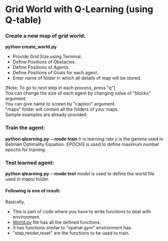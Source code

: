 # Grid World with Q-Learning (using Q-table)

### Create a new map of grid world:		
**python create_world.py**

* Provide Grid Size using Terminal.
* Define Positions of Obstacles.
* Define Positions of Agents.
* Define Positions of Goals for each agent.
* Enter name of folder in which all details of map will be stored.

[Note: To go to next step in each process, press "q"]\
You can change the size of each agent by changing value of "blocks" argument.\
You can give name to screen by "caption" argument.\
"maps" folder will contain all the folders of your maps.\
Sample examples are already provided.

### Train the agent:
**python qlearning.py --mode train**
*lr* is learning rate
*y* is the gamma used in Bellman Optimality Equation.
*EPOCHS* is used to define maximum number epochs for training.

### Test learned agent:
**python qlearning.py --mode test**
*model* is used to define the world file used in maps/ folder.

#### Following is one of result:
[](https://github.com/vinits5/grid_qlearning/blob/master/world10x10_model1/trained_agent.gif)

Basically,
* This is part of code where you have to write functions to deal with environment.
* [World.py](https://github.com/vinits5/grid_qlearning/blob/master/World.py) file has all the defined functions.
*  It has functions similar to "openai gym" environment has.
*  "step,render,reset" are the functions to be used to train.